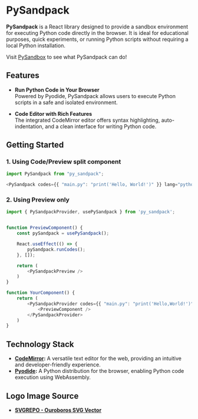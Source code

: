 # PySandpack

**PySandpack** is a React library designed to provide a sandbox environment for executing Python code directly in the browser. It is ideal for educational purposes, quick experiments, or running Python scripts without requiring a local Python installation.

Visit [PySandbox](https://pysandbox.github.io/dist/) to see what PySandpack can do!
 

## Features

- **Run Python Code in Your Browser**  
  Powered by Pyodide, PySandpack allows users to execute Python scripts in a safe and isolated environment.
  
- **Code Editor with Rich Features**  
  The integrated CodeMirror editor offers syntax highlighting, auto-indentation, and a clean interface for writing Python code.

## Getting Started

### 1. Using Code/Preview split component
```ts
import PySandpack from "py_sandpack";

<PySandpack codes={{ "main.py": "print('Hello, World!')" }} lang="python" />;
```

### 2. Using Preview only
```ts
import { PySandpackProvider, usePySandpack } from 'py_sandpack';


function PreviewComponent() {
    const pySandpack = usePySandpack();

    React.useEffect(() => {
        pySandpack.runCodes();
    }, []);

    return (
        <PySandpackPreview />
    )
}

function YourComponent() {
    return (
        <PySandpackProvider codes={{ "main.py": "print('Hello,World!')" }} lang="python">
            <PreviewComponent />
        </PySandpackProvider>
    )
}
```

## Technology Stack

- **[CodeMirror](https://codemirror.net/):** A versatile text editor for the web, providing an intuitive and developer-friendly experience.
- **[Pyodide](https://pyodide.org/):** A Python distribution for the browser, enabling Python code execution using WebAssembly.

## Logo Image Source
- **[SVGREPO - Ouroboros SVG Vector](https://www.svgrepo.com/svg/18340/ouroboros)**
